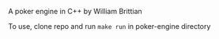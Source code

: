 A poker engine in C++ by William Brittian

To use, clone repo and run ```make run``` in poker-engine directory